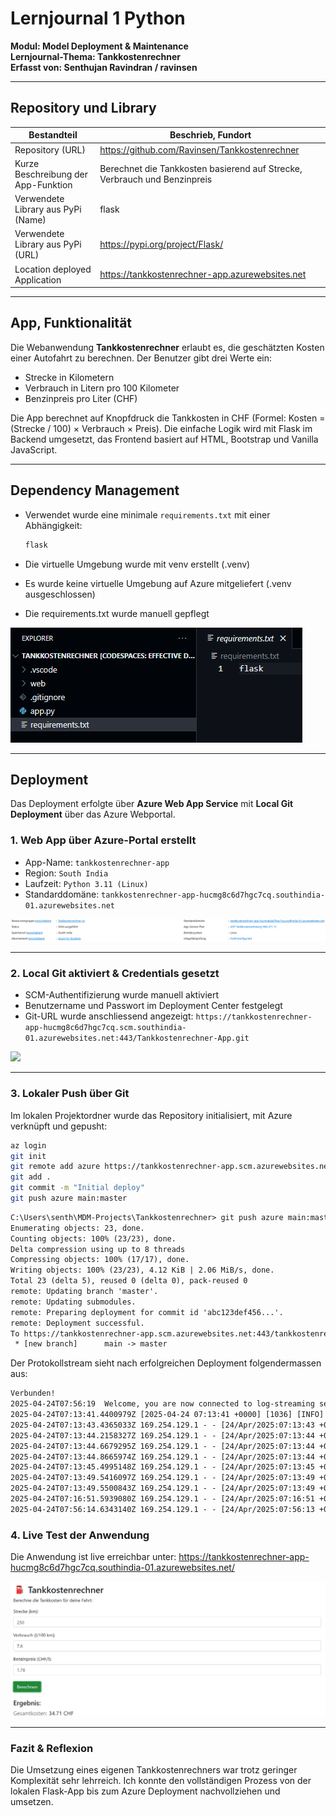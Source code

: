 # Lernjournal 1 Python  
**Modul: Model Deployment & Maintenance**  
**Lernjournal-Thema: Tankkostenrechner**  
**Erfasst von: Senthujan Ravindran / ravinsen**

---

## Repository und Library

| Bestandteil | Beschrieb, Fundort |
|-------------|------------------------------------------------------------|
| Repository (URL) | https://github.com/Ravinsen/Tankkostenrechner |
| Kurze Beschreibung der App-Funktion | Berechnet die Tankkosten basierend auf Strecke, Verbrauch und Benzinpreis |
| Verwendete Library aus PyPi (Name) | flask |
| Verwendete Library aus PyPi (URL) | https://pypi.org/project/Flask/ |
| Location deployed Application | https://tankkostenrechner-app.azurewebsites.net |

---

## App, Funktionalität

Die Webanwendung **Tankkostenrechner** erlaubt es, die geschätzten Kosten einer Autofahrt zu berechnen. Der Benutzer gibt drei Werte ein:

- Strecke in Kilometern
- Verbrauch in Litern pro 100 Kilometer
- Benzinpreis pro Liter (CHF)

Die App berechnet auf Knopfdruck die Tankkosten in CHF (Formel: Kosten = (Strecke / 100) × Verbrauch × Preis). Die einfache Logik wird mit Flask im Backend umgesetzt, das Frontend basiert auf HTML, Bootstrap und Vanilla JavaScript.

---

## Dependency Management

- Verwendet wurde eine minimale `requirements.txt` mit einer Abhängigkeit:
  
  ```txt
  flask
  ```

- Die virtuelle Umgebung wurde mit venv erstellt (.venv)
- Es wurde keine virtuelle Umgebung auf Azure mitgeliefert (.venv ausgeschlossen)
- Die requirements.txt wurde manuell gepflegt

<img src="images/requirements_txt.png?raw=true" alt="Requirements" style="max-width: 100%; height: auto;">

---

  ## Deployment

Das Deployment erfolgte über **Azure Web App Service** mit **Local Git Deployment** über das Azure Webportal.



### 1. Web App über Azure-Portal erstellt

- App-Name: `tankkostenrechner-app`
- Region: `South India`
- Laufzeit: `Python 3.11 (Linux)`
- Standarddomäne: `tankkostenrechner-app-hucmg8c6d7hgc7cq.southindia-01.azurewebsites.net`

<img src="images/Tankkostenrechner-App_Azure.png?raw=true" alt="Azure App Übersicht" style="max-width: 100%; height: auto;">

---

### 2. Local Git aktiviert & Credentials gesetzt

- SCM-Authentifizierung wurde manuell aktiviert
- Benutzername und Passwort im Deployment Center festgelegt
- Git-URL wurde anschliessend angezeigt: `https://tankkostenrechner-app-hucmg8c6d7hgc7cq.scm.southindia-01.azurewebsites.net:443/Tankkostenrechner-App.git`

<img src="https://github.com/user-attachments/assets/86e44c13-29be-4ea1-bd2f-659898ebb660" style="max-width: 100%; height: auto;">

---

### 3. Lokaler Push über Git

Im lokalen Projektordner wurde das Repository initialisiert, mit Azure verknüpft und gepusht:

```bash
az login
git init
git remote add azure https://tankkostenrechner-app.scm.azurewebsites.net/tankkostenrechner-app.git
git add .
git commit -m "Initial deploy"
git push azure main:master
```

```txt
C:\Users\senth\MDM-Projects\Tankkostenrechner> git push azure main:master
Enumerating objects: 23, done.
Counting objects: 100% (23/23), done.
Delta compression using up to 8 threads
Compressing objects: 100% (17/17), done.
Writing objects: 100% (23/23), 4.12 KiB | 2.06 MiB/s, done.
Total 23 (delta 5), reused 0 (delta 0), pack-reused 0
remote: Updating branch 'master'.
remote: Updating submodules.
remote: Preparing deployment for commit id 'abc123def456...'.
remote: Deployment successful.
To https://tankkostenrechner-app.scm.azurewebsites.net:443/tankkostenrechner-app.git
 * [new branch]      main -> master
```
Der Protokollstream sieht nach erfolgreichen Deployment folgendermassen aus:
```txt
Verbunden!
2025-04-24T07:56:19  Welcome, you are now connected to log-streaming service.Starting Log Tail -n 10 of existing logs ----/appsvctmp/volatile/logs/runtime/container.log
2025-04-24T07:13:41.4400979Z [2025-04-24 07:13:41 +0000] [1036] [INFO] Booting worker with pid: 1036
2025-04-24T07:13:43.4365033Z 169.254.129.1 - - [24/Apr/2025:07:13:43 +0000] "GET /robots933456.txt HTTP/1.1" 404 207 "-" "HealthCheck/1.0"
2025-04-24T07:13:44.2158327Z 169.254.129.1 - - [24/Apr/2025:07:13:44 +0000] "GET /robots933456.txt HTTP/1.1" 404 207 "-" "HealthCheck/1.0"
2025-04-24T07:13:44.6679295Z 169.254.129.1 - - [24/Apr/2025:07:13:44 +0000] "GET / HTTP/1.1" 200 0 "https://sandbox-1.reactblade.portal.azure.net/" "Mozilla/5.0 (Windows NT 10.0; Win64; x64) AppleWebKit/537.36 (KHTML, like Gecko) Chrome/135.0.0.0 Safari/537.36 Edg/135.0.0.0"
2025-04-24T07:13:44.8665974Z 169.254.129.1 - - [24/Apr/2025:07:13:44 +0000] "GET /script.js HTTP/1.1" 200 0 "https://tankkostenrechner-app-hucmg8c6d7hgc7cq.southindia-01.azurewebsites.net/" "Mozilla/5.0 (Windows NT 10.0; Win64; x64) AppleWebKit/537.36 (KHTML, like Gecko) Chrome/135.0.0.0 Safari/537.36 Edg/135.0.0.0"
2025-04-24T07:13:45.4995148Z 169.254.129.1 - - [24/Apr/2025:07:13:45 +0000] "GET /favicon.ico HTTP/1.1" 404 207 "https://tankkostenrechner-app-hucmg8c6d7hgc7cq.southindia-01.azurewebsites.net/" "Mozilla/5.0 (Windows NT 10.0; Win64; x64) AppleWebKit/537.36 (KHTML, like Gecko) Chrome/135.0.0.0 Safari/537.36 Edg/135.0.0.0"
2025-04-24T07:13:49.5416097Z 169.254.129.1 - - [24/Apr/2025:07:13:49 +0000] "GET / HTTP/1.1" 200 0 "-" "ReadyForRequest/1.0 (LocalCache)"
2025-04-24T07:13:49.5500843Z 169.254.129.1 - - [24/Apr/2025:07:13:49 +0000] "GET / HTTP/1.1" 200 0 "-" "ReadyForRequest/1.0 (AppInit)"
2025-04-24T07:16:51.5939080Z 169.254.129.1 - - [24/Apr/2025:07:16:51 +0000] "POST /calculate HTTP/1.1" 200 17 "https://tankkostenrechner-app-hucmg8c6d7hgc7cq.southindia-01.azurewebsites.net/" "Mozilla/5.0 (Windows NT 10.0; Win64; x64) AppleWebKit/537.36 (KHTML, like Gecko) Chrome/135.0.0.0 Safari/537.36 Edg/135.0.0.0"
2025-04-24T07:56:14.6343140Z 169.254.129.1 - - [24/Apr/2025:07:56:13 +0000] "GET /admin/host/status HTTP/1.1" 404 207 "-" "Mozilla/5.0 (Windows NT 10.0; Win64; x64) AppleWebKit/537.36 (KHTML, like Gecko) Chrome/135.0.0.0 Safari/537.36 Edg/135.0.0.0"Ending Log Tail of existing logs ---Starting Live Log Stream ---
```

### 4. Live Test der Anwendung

Die Anwendung ist live erreichbar unter:
https://tankkostenrechner-app-hucmg8c6d7hgc7cq.southindia-01.azurewebsites.net/

<img src="images/Tankkostenrechner_Frontend.png?raw=true" alt="Web UI" style="max-width: 100%; height: auto;">

---

### Fazit & Reflexion

Die Umsetzung eines eigenen Tankkostenrechners war trotz geringer Komplexität sehr lehrreich. Ich konnte den vollständigen Prozess von der lokalen Flask-App bis zum Azure Deployment nachvollziehen und umsetzen.
